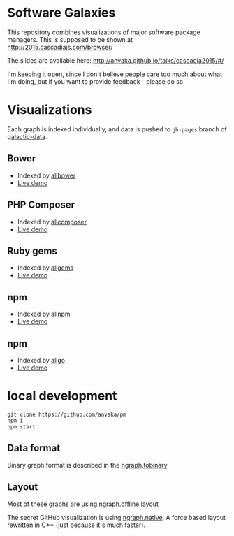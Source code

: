 # Software Galaxies

This repository combines visualizations of major software package managers.
This is supposed to be shown at http://2015.cascadiajs.com/browser/

The slides are available here: http://anvaka.github.io/talks/cascadia2015/#/

I'm keeping it open, since I don't believe people care too much about what I'm
doing, but if you want to provide feedback - please do so.

# Visualizations

Each graph is indexed individually, and data is pushed to `gh-pages` branch
of [galactic-data](https://github.com/anvaka/galactic-data).

## Bower

* Indexed by [allbower](https://github.com/anvaka/allbower)
* [Live demo](http://anvaka.github.io/pm/#/galaxy/bower?l=1)

## PHP Composer

* Indexed by [allcomposer](https://github.com/anvaka/allcomposer)
* [Live demo](http://anvaka.github.io/pm/#/galaxy/composer?l=1)

## Ruby gems

* Indexed by [allgems](https://github.com/anvaka/allgems)
* [Live demo](http://anvaka.github.io/pm/#/galaxy/rubygems?l=1)

## npm

* Indexed by [allnpm](https://github.com/anvaka/allnpm)
* [Live demo](http://anvaka.github.io/pm/#/galaxy/npm?l=1)

## npm

* Indexed by [allgo](https://github.com/anvaka/allgo)
* [Live demo](http://anvaka.github.io/pm/#/galaxy/gosearch?l=1)

# local development

```
git clone https://github.com/anvaka/pm
npm i
npm start
```

## Data format

Binary graph format is described in the [ngraph.tobinary](https://github.com/anvaka/ngraph.tobinary#ngraphtobinary)

## Layout

Most of these graphs are using [ngraph.offline.layout](https://github.com/anvaka/ngraph.offline.layout)

The secret GitHub visualization is using [ngraph.native](https://github.com/anvaka/ngraph.native).
A force based layout rewritten in C++ (just because it's much faster).
